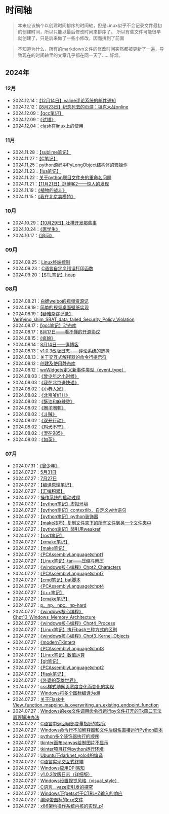 # 时间轴
> 本来应该搞个以创建时间排序的时间轴，但是Linux似乎不会记录文件最初的创建时间，所以只能以最后修改时间来排序了。
所以有些文件可能很早就创建了，只是后来做了一些小修改，因而排到了前面

> 不知道为什么，所有的markdown文件的修改时间突然都被更新了一遍，导致现在的时间轴里的文章几乎都在同一天了……好烦。


## 2024年

### 12月
- 2024.12.14：[【12月14日】valine评论系统的邮件通知](【12月14日】valine评论系统的邮件通知.html)
- 2024.12.12：[【8月23日】纪念死去的页游：坦克大战online](【8月23日】纪念死去的页游：坦克大战online.html)
- 2024.12.09：[【gcc笔记】](【gcc笔记】.html)
- 2024.12.09：[《试错》](《试错》.html)
- 2024.12.04：[clash在linux上的使用](clash在linux上的使用.html)

### 11月
- 2024.11.28：[【sublime笔记】](【sublime笔记】.html)
- 2024.11.27：[【C笔记】](【C笔记】.html)
- 2024.11.25：[python源码中PyLongObject结构体的骚操作](python源码中PyLongObject结构体的骚操作.html)
- 2024.11.23：[【lua笔记】](【lua笔记】.html)
- 2024.11.22：[关于python项目文件夹的重命名问题](关于python项目文件夹的重命名问题.html)
- 2024.11.21：[【11月21日】逛博客2——惊人的发现](【11月21日】逛博客2——惊人的发现.html)
- 2024.11.19：[《植物的战斗》](《植物的战斗》.html)
- 2024.11.15：[《我在北京卖模特》](《我在北京卖模特》.html)

### 10月
- 2024.10.29：[【10月29日】吐槽开发那些事](【10月29日】吐槽开发那些事.html)
- 2024.10.24：[《医学生》](《医学生》.html)
- 2024.10.17：[《追问》](《追问》.html)

### 09月
- 2024.09.25：[Linux终端控制](Linux终端控制.html)
- 2024.09.23：[C语言自定义错误打印函数](C语言自定义错误打印函数.html)
- 2024.09.20：[【STL笔记】heap](【STL笔记】heap.html)

### 08月
- 2024.08.21：[白嫖weibo的视频资源记](白嫖weibo的视频资源记.html)
- 2024.08.19：[简单的视频桌面壁纸实现](简单的视频桌面壁纸实现.html)
- 2024.08.19：[【疑难杂症记录】Verifying_shim_SBAT_data_failed_Security_Policy_Violation](【疑难杂症记录】Verifying_shim_SBAT_data_failed_Security_Policy_Violation.html)
- 2024.08.17：[【gcc笔记】动态库](【gcc笔记】动态库.html)
- 2024.08.17：[8月17日——看不懂的开源协议](8月17日——看不懂的开源协议.html)
- 2024.08.15：[《疯娘》](《疯娘》.html)
- 2024.08.14：[8月14日——逛博客](8月14日——逛博客.html)
- 2024.08.13：[v1.0.3改版日志——评论系统的选择](v1.0.3改版日志——评论系统的选择.html)
- 2024.08.13：[关于交互式解释器的命令行提示符](关于交互式解释器的命令行提示符.html)
- 2024.08.12：[创建及使用静态库](创建及使用静态库.html)
- 2024.08.12：[wxWidgets定义新事件类型（event_type）](wxWidgets定义新事件类型（event_type）.html)
- 2024.08.03：[《曾少年之小时候》](《曾少年之小时候》.html)
- 2024.08.03：[《我在北京送快递》](《我在北京送快递》.html)
- 2024.08.02：[《小巷人家》](《小巷人家》.html)
- 2024.08.02：[《北京爷们儿》](《北京爷们儿》.html)
- 2024.08.02：[《酥油和麻辣烫》](《酥油和麻辣烫》.html)
- 2024.08.02：[《圈子圈套》](《圈子圈套》.html)
- 2024.08.02：[《斗贼》](《斗贼》.html)
- 2024.08.02：[《双开行动》](《双开行动》.html)
- 2024.08.02：[《鸡犬不宁》](《鸡犬不宁》.html)
- 2024.08.02：[《混在985》](《混在985》.html)
- 2024.08.02：[《如英》](《如英》.html)

### 07月
- 2024.07.31：[《曾少年》](《曾少年》.html)
- 2024.07.27：[5月31日](5月31日.html)
- 2024.07.27：[7月27日](7月27日.html)
- 2024.07.27：[【编译原理笔记】](【编译原理笔记】.html)
- 2024.07.27：[【汇编积累】](【汇编积累】.html)
- 2024.07.27：[操作系统的启动过程](操作系统的启动过程.html)
- 2024.07.27：[【python笔记】虚拟环境](【python笔记】虚拟环境.html)
- 2024.07.27：[【python笔记】contextlib，自定义with语句](【python笔记】contextlib，自定义with语句.html)
- 2024.07.27：[【python笔记】python装饰器](【python笔记】python装饰器.html)
- 2024.07.27：[【make技巧】复制文件夹下的所有文件到另一个文件夹中](【make技巧】复制文件夹下的所有文件到另一个文件夹中.html)
- 2024.07.27：[【python笔记】弱引用weakref](【python笔记】弱引用weakref.html)
- 2024.07.27：[【ros1笔记】](【ros1笔记】.html)
- 2024.07.27：[【xmake笔记】](【xmake笔记】.html)
- 2024.07.27：[【make笔记】](【make笔记】.html)
- 2024.07.27：[《PCAssemblyLanguage》chpt1](《PCAssemblyLanguage》chpt1.html)
- 2024.07.27：[【Linux笔记】tar——压缩与解压](【Linux笔记】tar——压缩与解压.html)
- 2024.07.27：[《windows核心编程》Chpt2_Characters](《windows核心编程》Chpt2_Characters.html)
- 2024.07.27：[《PCAssemblyLanguage》chpt7](《PCAssemblyLanguage》chpt7.html)
- 2024.07.27：[【cmd笔记】bat脚本](【cmd笔记】bat脚本.html)
- 2024.07.27：[《PCAssemblyLanguage》chpt4](《PCAssemblyLanguage》chpt4.html)
- 2024.07.27：[【c++笔记】](【c++笔记】.html)
- 2024.07.27：[【cmake笔记】](【cmake笔记】.html)
- 2024.07.27：[p、np、npc、np-hard](p、np、npc、np-hard.html)
- 2024.07.27：[《windows核心编程》Chpt13_Windows_Memory_Architecture](《windows核心编程》Chpt13_Windows_Memory_Architecture.html)
- 2024.07.27：[《windows核心编程》Chpt4_Process](《windows核心编程》Chpt4_Process.html)
- 2024.07.27：[【Linux笔记】执行bash三种方式的区别](【Linux笔记】执行bash三种方式的区别.html)
- 2024.07.27：[《windows核心编程》Chpt3_Kernel_Objects](《windows核心编程》Chpt3_Kernel_Objects.html)
- 2024.07.27：[《modernTkinter》](《modernTkinter》.html)
- 2024.07.27：[《PCAssemblyLanguage》chpt3](《PCAssemblyLanguage》chpt3.html)
- 2024.07.27：[【Linux笔记】数值运算](【Linux笔记】数值运算.html)
- 2024.07.27：[【git笔记】](【git笔记】.html)
- 2024.07.27：[《PCAssemblyLanguage》chpt2](《PCAssemblyLanguage》chpt2.html)
- 2024.07.27：[【flask笔记】](【flask笔记】.html)
- 2024.07.27：[《外婆的英雄世界》](《外婆的英雄世界》.html)
- 2024.07.27：[css样式随网页宽度变化而变化的实现](css样式随网页宽度变化而变化的实现.html)
- 2024.07.27：[Windows将多个图标编译为dll](Windows将多个图标编译为dll.html)
- 2024.07.27：[关于Flask中View_function_mapping_is_overwriting_an_existing_endpoint_function](关于Flask中View_function_mapping_is_overwriting_an_existing_endpoint_function.html)
- 2024.07.27：[Windows的exe文件调用命令行运行py文件打开的Tk窗口无法置顶解决办法](Windows的exe文件调用命令行运行py文件打开的Tk窗口无法置顶解决办法.html)
- 2024.07.27：[C语言中返回局部变量指针的探究](C语言中返回局部变量指针的探究.html)
- 2024.07.27：[Windows命令行不加解释器和文件后缀名直接运行Python脚本](Windows命令行不加解释器和文件后缀名直接运行Python脚本.html)
- 2024.07.27：[python多个装饰器执行的顺序](python多个装饰器执行的顺序.html)
- 2024.07.27：[tkinter画布canvas绘制图片不显示](tkinter画布canvas绘制图片不显示.html)
- 2024.07.27：[tkinter项目打包python运行环境](tkinter项目打包python运行环境.html)
- 2024.07.27：[Ubuntu下darknet_yolo4的编译](Ubuntu下darknet_yolo4的编译.html)
- 2024.07.27：[C语言实现交互式终端](C语言实现交互式终端.html)
- 2024.07.27：[Windows应用DPI感知](Windows应用DPI感知.html)
- 2024.07.27：[v1.0.2改版日志（详细版）](v1.0.2改版日志（详细版）.html)
- 2024.07.27：[Windows设置视觉风格（visual_style）](Windows设置视觉风格（visual_style）.html)
- 2024.07.27：[C语言__vaze宏引发的探究](C语言__vaze宏引发的探究.html)
- 2024.07.27：[Windows下fgets对于CTRL+Z输入的响应](Windows下fgets对于CTRL+Z输入的响应.html)
- 2024.07.27：[编译带图标的exe文件](编译带图标的exe文件.html)
- 2024.07.27：[x86架构操作系统内核的实现_p1](x86架构操作系统内核的实现_p1.html)
